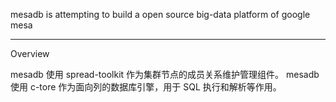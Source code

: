 
mesadb is attempting to build a open source big-data platform of google mesa

-------------------------------------------------------------------------------------------------------
Overview

mesadb 使用 spread-toolkit 作为集群节点的成员关系维护管理组件。
mesadb 使用 c-tore 作为面向列的数据库引擎，用于 SQL 执行和解析等作用。
